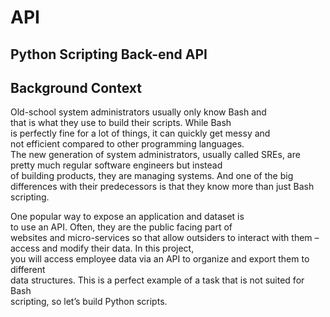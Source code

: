 #  API
Python  Scripting  Back-end  API
---
## Background Context
Old-school system administrators usually only know Bash and<br> that is what they use to build their scripts. While Bash<br> is perfectly fine for a lot of things, it can quickly get messy and<br> not efficient compared to other programming languages.<br> The new generation of system administrators, usually called SREs, are<br> pretty much regular software engineers but instead<br> of building products, they are managing systems. And one of the big<br> differences with their predecessors is that they know more than just Bash<br> scripting.

One popular way to expose an application and dataset is<br> to use an API. Often, they are the public facing part of<br> websites and micro-services so that allow outsiders to interact with them – <br>access and modify their data. In this project,<br> you will access employee data via an API to organize and export them to different<br> data structures.
This is a perfect example of a task that is not suited for Bash<br> scripting, so let’s build Python scripts.
